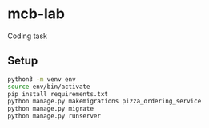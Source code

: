 # mcb-lab
Coding task

## Setup

```bash
python3 -m venv env
source env/bin/activate
pip install requirements.txt
python manage.py makemigrations pizza_ordering_service
python manage.py migrate
python manage.py runserver
```
